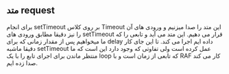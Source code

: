 ## متد request

برای انجام setTimeout بر روی کلاس Timeout این متد را صدا میزنیم و ورودی های آن را نیز دقیقا مطابق ورودی های setTimeout قرار می دهیم. این متد می آید و تابعی را که ما میخواهیم پس از مقدار زمانی که برای delay داده ایم اجرا می کند. تا این جای کار دقیقا ماشبه setTimeout عمل کرده است ولی تفاوتی که وجود دارد این است که ما منتظر ماندن برای اجرای تابع را با یک loop که تابعی از زمان است و با RAF کار می کند صدا زده ایم.
